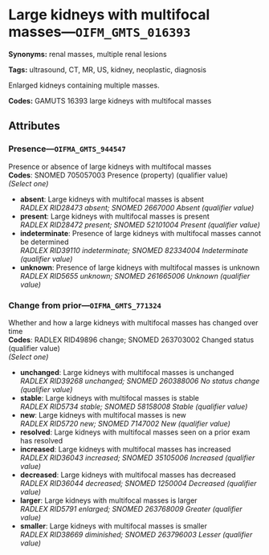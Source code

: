 # Large kidneys with multifocal masses—`OIFM_GMTS_016393`

**Synonyms:** renal masses, multiple renal lesions

**Tags:** ultrasound, CT, MR, US, kidney, neoplastic, diagnosis

Enlarged kidneys containing multiple masses.

**Codes:** GAMUTS 16393 large kidneys with multifocal masses

## Attributes

### Presence—`OIFMA_GMTS_944547`

Presence or absence of large kidneys with multifocal masses  
**Codes**: SNOMED 705057003 Presence (property) (qualifier value)  
*(Select one)*

- **absent**: Large kidneys with multifocal masses is absent  
_RADLEX RID28473 absent; SNOMED 2667000 Absent (qualifier value)_
- **present**: Large kidneys with multifocal masses is present  
_RADLEX RID28472 present; SNOMED 52101004 Present (qualifier value)_
- **indeterminate**: Presence of large kidneys with multifocal masses cannot be determined  
_RADLEX RID39110 indeterminate; SNOMED 82334004 Indeterminate (qualifier value)_
- **unknown**: Presence of large kidneys with multifocal masses is unknown  
_RADLEX RID5655 unknown; SNOMED 261665006 Unknown (qualifier value)_

### Change from prior—`OIFMA_GMTS_771324`

Whether and how a large kidneys with multifocal masses has changed over time  
**Codes**: RADLEX RID49896 change; SNOMED 263703002 Changed status (qualifier value)  
*(Select one)*

- **unchanged**: Large kidneys with multifocal masses is unchanged  
_RADLEX RID39268 unchanged; SNOMED 260388006 No status change (qualifier value)_
- **stable**: Large kidneys with multifocal masses is stable  
_RADLEX RID5734 stable; SNOMED 58158008 Stable (qualifier value)_
- **new**: Large kidneys with multifocal masses is new  
_RADLEX RID5720 new; SNOMED 7147002 New (qualifier value)_
- **resolved**: Large kidneys with multifocal masses seen on a prior exam has resolved  
- **increased**: Large kidneys with multifocal masses has increased  
_RADLEX RID36043 increased; SNOMED 35105006 Increased (qualifier value)_
- **decreased**: Large kidneys with multifocal masses has decreased  
_RADLEX RID36044 decreased; SNOMED 1250004 Decreased (qualifier value)_
- **larger**: Large kidneys with multifocal masses is larger  
_RADLEX RID5791 enlarged; SNOMED 263768009 Greater (qualifier value)_
- **smaller**: Large kidneys with multifocal masses is smaller  
_RADLEX RID38669 diminished; SNOMED 263796003 Lesser (qualifier value)_